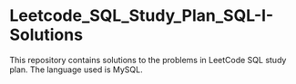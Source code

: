 # Leetcode_SQL_Study_Plan_SQL-I-Solutions
This repository contains solutions to the problems in LeetCode SQL study plan. The language used is MySQL. 
